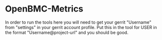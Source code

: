 # OpenBMC-Metrics

In order to run the tools here you will need to get your gerrit "Username" from "settings" in your gerrit account profile. Put this in the tool for USER in the format "Username@project-url" and you should be good.
